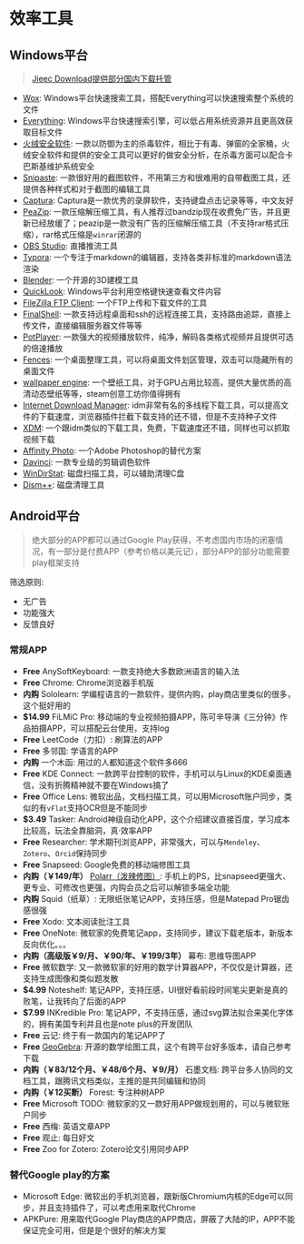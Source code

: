 # 效率工具

## Windows平台

> [Jieec Download提供部分国内下载托管](https://download.jieec.cn)

* [Wox](https://www.wox.one): Windows平台快速搜索工具，搭配Everything可以快速搜索整个系统的文件
* [Everything](https://www.voidtools.com/zh-cn/): Windows平台快速搜索引擎，可以低占用系统资源并且更高效获取目标文件
* [火绒安全软件](https://www.huorong.cn/): 一款以防御为主的杀毒软件，相比于有毒、弹窗的全家桶，火绒安全软件和提供的安全工具可以更好的做安全分析，在杀毒方面可以配合卡巴斯基维护系统安全
* [Snipaste](https://zh.snipaste.com/): 一款很好用的截图软件，不用第三方和很难用的自带截图工具，还提供各种样式和对于截图的编辑工具
* [Captura](https://mathewsachin.github.io/Captura/): Captura是一款优秀的录屏软件，支持键盘点击记录等等，中文友好
* [PeaZip](https://www.peazip.org/): 一款压缩解压缩工具，有人推荐过bandzip现在收费免广告，并且更新已经放缓了；peazip是一款没有广告的压缩解压缩工具（不支持rar格式压缩），rar格式压缩是`winrar`闭源的
* [OBS Studio](https://obsproject.com/): 直播推流工具
* [Typora](https://typora.io/): 一个专注于markdown的编辑器，支持各类非标准的markdown语法渲染
* [Blender](https://www.blender.org/): 一个开源的3D建模工具
* [QuickLook](https://github.com/QL-Win/QuickLook): Windows平台利用空格键快速查看文件内容
* [FileZilla FTP Client](https://filezilla-project.org/): 一个FTP上传和下载文件的工具
* [FinalShell](http://www.hostbuf.com/t/988.html): 一款支持远程桌面和ssh的远程连接工具，支持路由追踪，直接上传文件，直接编辑服务器文件等等
* [PotPlayer](https://potplayer.daum.net/): 一款强大的视频播放软件，纯净，解码各类格式视频并且提供可选的倍速播放
* [Fences](https://www.stardock.com/products/fences/): 一个桌面整理工具，可以将桌面文件划区管理，双击可以隐藏所有的桌面文件
* [wallpaper engine](https://www.wallpaperengine.io/): 一个壁纸工具，对于GPU占用比较高，提供大量优质的高清动态壁纸等等，steam创意工坊你值得拥有
* [Internet Download Manager](https://www.internetdownloadmanager.com/): idm非常有名的多线程下载工具，可以提高文件的下载速度，浏览器插件拦截下载支持的还不错，但是不支持种子文件
* [XDM](https://subhra74.github.io/xdm/): 一个跟idm类似的下载工具，免费，下载速度还不错，同样也可以抓取视频下载
* [Affinity Photo](https://affinity.serif.com/zh-cn/photo/): 一个Adobe Photoshop的替代方案
* [Davinci](http://www.blackmagicdesign.com/cn/products/davinciresolve): 一款专业级的剪辑调色软件
* [WinDirStat](https://windirstat.net/): 磁盘扫描工具，可以辅助清理C盘
* [Dism++](https://www.chuyu.me/zh-Hans/): 磁盘清理工具

## Android平台

> 绝大部分的APP都可以通过Google Play获得，不考虑国内市场的闭塞情况，有一部分是付费APP（参考价格以美元记），部分APP的部分功能需要play框架支持

筛选原则:

* 无广告
* 功能强大
* 反馈良好

### 常规APP

* __Free__ AnySoftKeyboard: 一款支持绝大多数欧洲语言的输入法
* __Free__ Chrome: Chrome浏览器手机版
* __内购__ Sololearn: 学编程语言的一款软件，提供内购，play商店里类似的很多，这个挺好用的
* __$14.99__ FiLMiC Pro: 移动端的专业视频拍摄APP，陈可辛导演《三分钟》作品拍摄APP，可以搭配云台使用，支持log
* __Free__ LeetCode（力扣）: 刷算法的APP
* __Free__ 多邻国: 学语言的APP
* __内购__ 一个木函: 用过的人都知道这个软件多666
* __Free__ KDE Connect: 一款跨平台控制的软件，手机可以与Linux的KDE桌面通信，没有折腾精神就不要在Windows搞了
* __Free__ Office Lens: 微软出品，文档扫描工具，可以用Microsoft账户同步，类似的有`vFlat`支持OCR但是不能同步
* __$3.49__ Tasker: Android神级自动化APP，这个介绍建议直接百度，学习成本比较高，玩法全靠脑洞，真·效率APP
* __Free__ Researcher: 学术期刊浏览APP，非常强大，可以与`Mendeley`、`Zotero`、`Orcid`保持同步
* __Free__ Snapseed: Google免费的移动端修图工具
* __内购（￥149/年）__ [Polarr（泼辣修图）](https://www.polaxiong.com/): 手机上的PS，比snapseed更强大、更专业、可修改也更强，内购会员之后可以解锁多端全功能
* __内购__ Squid（纸草）: 无限纸张笔记APP，支持压感，但是Matepad Pro锯齿感很强
* __Free__ Xodo: 文本阅读批注工具
* __Free__ OneNote: 微软家的免费笔记app，支持同步，建议下载老版本，新版本反向优化。。。
* __内购（高级版￥9/月、￥90/年、￥199/3年）__ 幕布: 思维导图APP
* __Free__ 微软数学: 又一款微软家的好用的数学计算器APP，不仅仅是计算器，还支持生成图像和类似题发散
* __$4.99__ Noteshelf: 笔记APP，支持压感，UI很好看前段时间笔尖更新是真的败笔，让我转向了后面的APP
* __$7.99__ INKredible Pro: 笔记APP，不支持压感，通过svg算法拟合来美化字体的，拥有美国专利并且也是note plus的开发团队
* __Free__ 云记: 终于有一款国内的笔记APP了
* __Free__ [GeoGebra](https://www.geogebra.org/): 开源的数学绘图工具，这个有跨平台好多版本，请自己参考下载
* __内购（￥83/12个月、￥48/6个月、￥9/月）__ 石墨文档: 跨平台多人协同的文档工具，跟腾讯文档类似，主推的是共同编辑和协同
* __内购（￥12买断）__ Forest: 专注种树APP
* __Free__ Microsoft TODO: 微软家的又一款好用APP做规划用的，可以与微软账户同步
* __Free__ 西梅: 英语文章APP
* __Free__ 观止: 每日好文
* __Free__ Zoo for Zotero: Zotero论文引用同步APP

### 替代Google play的方案

* Microsoft Edge: 微软出的手机浏览器，跟新版Chromium内核的Edge可以同步，并且支持插件了，可以考虑用来取代Chrome
* APKPure: 用来取代Google Play商店的APP商店，屏蔽了大陆的IP，APP不能保证完全可用，但是是个很好的解决方案
